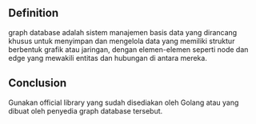 ## Definition

graph database adalah sistem manajemen basis data yang dirancang khusus untuk menyimpan dan mengelola data yang memiliki struktur berbentuk grafik atau jaringan, dengan elemen-elemen seperti node dan edge yang mewakili entitas dan hubungan di antara mereka.

## Conclusion

Gunakan official library yang sudah disediakan oleh Golang atau yang dibuat oleh penyedia graph database tersebut.